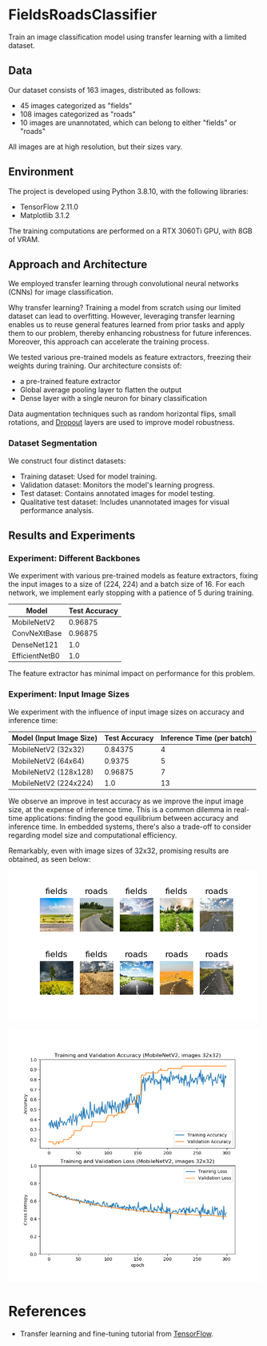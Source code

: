 # FieldsRoadsClassifier

Train an image classification model using transfer learning with a limited dataset.

## Data

Our dataset consists of 163 images, distributed as follows:
- 45 images categorized as "fields"
- 108 images categorized as "roads"
- 10 images are unannotated, which can belong to either "fields" or "roads"

All images are at high resolution, but their sizes vary.

## Environment

The project is developed using Python 3.8.10, with the following libraries:
- TensorFlow 2.11.0
- Matplotlib 3.1.2

The training computations are performed on a RTX 3060Ti GPU, with 8GB of VRAM.


## Approach and Architecture

We employed transfer learning through convolutional neural networks (CNNs) for image classification.

Why transfer learning? Training a model from scratch using our limited dataset can lead to overfitting. However, leveraging transfer learning enables us to reuse general features learned from prior tasks and apply them to our problem, thereby enhancing robustness for future inferences. Moreover, this approach can accelerate the training process.

We tested various pre-trained models as feature extractors, freezing their weights during training. Our architecture consists of:
- a pre-trained feature extractor
- Global average pooling layer to flatten the output
- Dense layer with a single neuron for binary classification

Data augmentation techniques such as random horizontal flips, small rotations, and [Dropout](https://jmlr.org/papers/v15/srivastava14a.html) layers are used to improve model robustness.

### Dataset Segmentation

We construct four distinct datasets:
- Training dataset: Used for model training.
- Validation dataset: Monitors the model's learning progress.
- Test dataset: Contains annotated images for model testing.
- Qualitative test dataset: Includes unannotated images for visual performance analysis.


## Results and Experiments

### Experiment: Different Backbones

We experiment with various pre-trained models as feature extractors, fixing the input images to a size of (224, 224) and a batch size of 16. For each network, we implement early stopping with a patience of 5 during training.

| Model           | Test Accuracy |
| --------------- | ------------- |
| MobileNetV2     | 0.96875       |
| ConvNeXtBase    | 0.96875       |
| DenseNet121     | 1.0           |
| EfficientNetB0  | 1.0           |

The feature extractor has minimal impact on performance for this problem.

### Experiment: Input Image Sizes

We experiment with the influence of input image sizes on accuracy and inference time:

| Model (Input Image Size)  | Test Accuracy | Inference Time (per batch) |
| ------------------------- | ------------- | -------------------------- |
| MobileNetV2 (32x32)       | 0.84375       | 4                          |
| MobileNetV2 (64x64)       | 0.9375        | 5                          |
| MobileNetV2 (128x128)     | 0.96875       | 7                          |
| MobileNetV2 (224x224)     | 1.0           | 13                         |

We observe an improve in test accuracy as we improve the input image size, at the expense of inference time. This is a common dilemma in real-time applications: finding the good equilibrium between accuracy and inference time. In embedded systems, there's also a trade-off to consider regarding model size and computational efficiency.

Remarkably, even with image sizes of 32x32, promising results are obtained, as seen below:

![Qualitative results](images/image_predictions_mobilenetv2_32.png)

![loss and accuracy](images/accuracy_loss_evolution_mobilenetv2_32.png)

# References

- Transfer learning and fine-tuning tutorial from [TensorFlow](https://www.tensorflow.org/tutorials/images/transfer_learning).